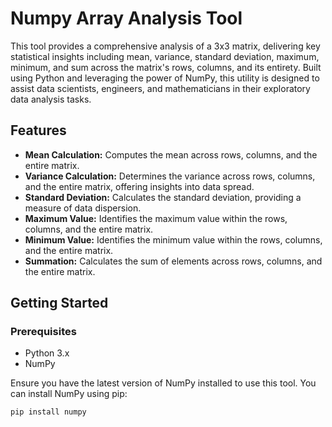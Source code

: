 # Numpy Array Analysis Tool

This tool provides a comprehensive analysis of a 3x3 matrix, delivering key statistical insights including mean, variance, standard deviation, maximum, minimum, and sum across the matrix's rows, columns, and its entirety. Built using Python and leveraging the power of NumPy, this utility is designed to assist data scientists, engineers, and mathematicians in their exploratory data analysis tasks.

## Features

- **Mean Calculation:** Computes the mean across rows, columns, and the entire matrix.
- **Variance Calculation:** Determines the variance across rows, columns, and the entire matrix, offering insights into data spread.
- **Standard Deviation:** Calculates the standard deviation, providing a measure of data dispersion.
- **Maximum Value:** Identifies the maximum value within the rows, columns, and the entire matrix.
- **Minimum Value:** Identifies the minimum value within the rows, columns, and the entire matrix.
- **Summation:** Calculates the sum of elements across rows, columns, and the entire matrix.

## Getting Started

### Prerequisites

- Python 3.x
- NumPy

Ensure you have the latest version of NumPy installed to use this tool. You can install NumPy using pip:

```bash
pip install numpy
